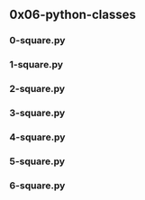 ## 0x06-python-classes
### 0-square.py
### 1-square.py
### 2-square.py
### 3-square.py
### 4-square.py
### 5-square.py
### 6-square.py

